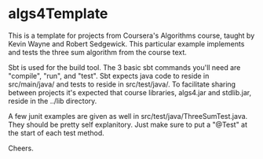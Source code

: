algs4Template
=============

This is a template for projects from Coursera's Algorithms course, taught by Kevin Wayne and Robert Sedgewick.  This particular example implements and tests the three sum algorithm from the course text.

Sbt is used for the build tool.  The 3 basic sbt commands you'll need are "compile", "run", and "test".  Sbt expects java code to reside in src/main/java/ and tests to reside in src/test/java/.  To facilitate sharing between projects it's expected that course libraries, algs4.jar and stdlib.jar, reside in the ../lib directory.

A few junit examples are given as well in src/test/java/ThreeSumTest.java.  They should be pretty self explanitory.  Just make sure to put a "@Test" at the start of each test method.

Cheers.
